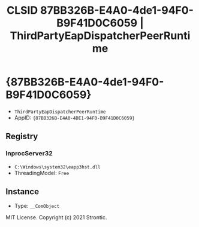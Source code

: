 ﻿---
title: "CLSID 87BB326B-E4A0-4de1-94F0-B9F41D0C6059 | ThirdPartyEapDispatcherPeerRuntime"
excerpt: What is COM-Object CLSID 87BB326B-E4A0-4de1-94F0-B9F41D0C6059?
---

# {87BB326B-E4A0-4de1-94F0-B9F41D0C6059}

* `ThirdPartyEapDispatcherPeerRuntime`
* AppID: `{87BB326B-E4A0-4DE1-94F0-B9F41D0C6059}`

## Registry


### InprocServer32

* `C:\Windows\system32\eapp3hst.dll`
* ThreadingModel: `Free`

## Instance

* Type: `__ComObject`

MIT License. Copyright (c) 2021 Strontic.


